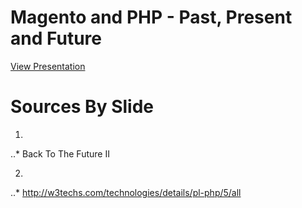 # Magento and PHP - Past, Present and Future

[View Presentation](http://www.lukerodgers.co.uk/presentation-magento-php-past-present-future)

# Sources By Slide

1.
..* Back To The Future II

2.
..* http://w3techs.com/technologies/details/pl-php/5/all


